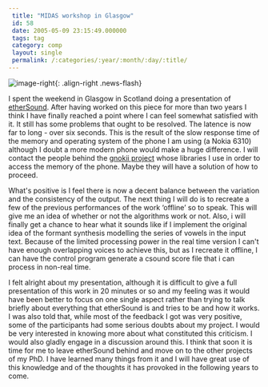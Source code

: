 ```yaml
---
 title: "MIDAS workshop in Glasgow"
 id: 58
 date: 2005-05-09 23:15:49.000000
 tags: tag
 category: comp
 layout: single
 permalink: /:categories/:year/:month/:day/:title/
---
```

![image-right](/assets/images/){: .align-right .news-flash}

I spent the weekend in Glasgow in Scotland doing a presentation of <a href="http://www.henrikfrisk.com/index.jsp?metaId=res&id=proj&field=is_res&query=1">etherSound</a>. After having worked on this piece for more than two years I think I have finally reached a point where I can feel somewhat satisfied with it. It still has some problems that ought to be resolved. The latence is now far to long - over six seconds. This is the result of the slow response time of the memory and operating system of the phone I am using (a Nokia 6310) although I doubt a more modern phone would make a huge difference. I will contact the people behind the <a href="http://www.gnokii.org">gnokii project</a> whose libraries I use in order to access the memory of the phone. Maybe they will have a solution of how to proceed.



What's positive is I feel there is now a decent balance between the variation and the consistency of the output. The next thing I will do is to recreate a few of the previous performances of the work &lsquo;offline&rsquo; so to speak. This will give me an idea of whether or not the algorithms work or not. Also, i will finally get a chance to hear what it sounds like if I implement the original idea of the formant synthesis modelling the series of vowels in the input text. Because of the limited processing power in the real time version I can't have enough overlapping voices to achieve this, but as I recreate it offline, I can have the control program generate a csound score file that i can process in non-real time.



I felt alright about my presentation, although it is difficult to give a full presentation of this work in 20 minutes or so and my feeling was it would have been better to focus on one single aspect rather than trying to talk briefly about everything that etherSound is and tries to be and how it works. I was also told that, while most of the feedback I got was very positive, some of the participants had some serious doubts about my project. I would be very interested in knowing more about what constituted this criticism. I would also gladly engage in a discussion around this. I think that soon it is time for me to leave etherSound behind and move on to the other projects of my PhD. I have learned many things from it and I will have great use of this knowledge and of the thoughts it has provoked in the following years to come. 

